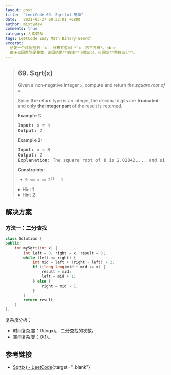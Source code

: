 ```yaml
---
layout: post
title:  "LeetCode 69. Sqrt(x) 简单"
date:   2021-03-27 08:32:01 +0800
author: mistydew
comments: true
category: 力扣题解
tags: LeetCode Easy Math Binary-Search
excerpt:
  给定一个非负整数 `x`，计算并返回 *`x` 的平方根*。<br>
  由于返回类型是整数，返回结果**去掉**小数部分，只保留**整数部分**。
---
```

> ## 69. Sqrt(x)
> 
> Given a non-negative integer `x`, compute and return *the square root of `x`*.
> 
> Since the return type is an integer, the decimal digits are **truncated**, and
> only **the integer part** of the result is returned.
> 
> **Example 1:**
> 
> <pre>
> <strong>Input:</strong> x = 4
> <strong>Output:</strong> 2
> </pre>
> 
> **Example 2:**
> 
> <pre>
> <strong>Input:</strong> x = 8
> <strong>Output:</strong> 2
> <strong>Explanation:</strong> The square root of 8 is 2.82842..., and since the decimal part is truncated, 2 is returned.
> </pre>
> 
> **Constraints:**
> 
> * <code>0 <= x <= 2<sup>31</sup> - 1</code>
> 
> <details>
> <summary>Hint 1</summary>
> Try exploring all integers. (Credits: @annujoshi)
> </details>
> 
> <details>
> <summary>Hint 2</summary>
> Use the sorted property of integers to reduced the search space. (Credits:
> @annujoshi)
> </details>

## 解决方案

### 方法一：二分查找

```cpp
class Solution {
public:
    int mySqrt(int x) {
        int left = 0, right = x, result = 0;
        while (left <= right) {
            int mid = left + (right - left) / 2;
            if ((long long)mid * mid <= x) {
                result = mid;
                left = mid + 1;
            } else {
                right = mid - 1;
            }
        }
        return result;
    }
};
```

复杂度分析：
* 时间复杂度：*O*(logx)。
  二分查找的次数。
* 空间复杂度：*O*(1)。

## 参考链接

* [Sqrt(x) - LeetCode](https://leetcode.com/problems/sqrtx/){:target="_blank"}
